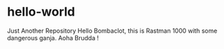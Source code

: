 # hello-world
Just Another Repository
Hello Bombaclot, this is Rastman 1000 with some dangerous ganja. Aoha Brudda !
